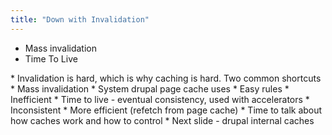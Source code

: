 ```yaml
---
title: "Down with Invalidation"
---
```


* Mass invalidation
* Time To Live

<div class="presenter-note">
* Invalidation is hard, which is why caching is hard. Two common shortcuts
* Mass invalidation
  * System drupal page cache uses
  * Easy rules
  * Inefficient
* Time to live - eventual consistency, used with accelerators
  * Inconsistent
  * More efficient (refetch from page cache)
* Time to talk about how caches work and how to control
* Next slide - drupal internal caches
</div>